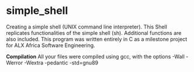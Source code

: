 # simple_shell
Creating a simple shell (UNIX command line interpreter). This Shell replicates functionalities of the simple shell (sh). Additional functions are also included. This program was written entirely in C as a milestone project for ALX Africa Software Engineering.

**Compilation**
All your files were compiled using gcc, with the options -Wall -Werror -Wextra -pedantic -std=gnu89
